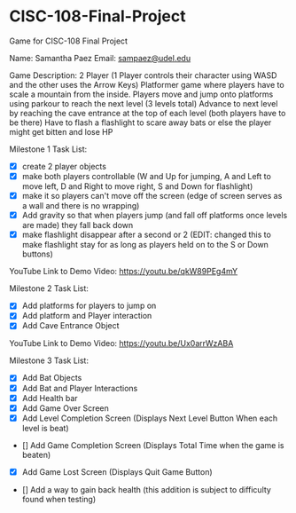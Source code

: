 # CISC-108-Final-Project
Game for CISC-108 Final Project

Name: Samantha Paez
Email: sampaez@udel.edu

Game Description: 
2 Player (1 Player controls their character using WASD and the other uses the Arrow Keys) 
Platformer game where players have to scale a mountain from the inside.
Players move and jump onto platforms using parkour to reach the next level (3 levels total)
Advance to next level by reaching the cave entrance at the top of each level (both players have to be there)
Have to flash a flashlight to scare away bats or else the player might get bitten and lose HP

Milestone 1 Task List:
- [x] create 2 player objects
- [x] make both players controllable
    (W and Up for jumping, A and Left to move left, D and Right to move right, S and Down for flashlight)
- [x] make it so players can't move off the screen 
    (edge of screen serves as a wall and there is no wrapping)
- [x] Add gravity so that when players jump (and fall off platforms once levels are made) they fall back down
- [x] make flashlight disappear after a second or 2
  (EDIT: changed this to make flashlight stay for as long as players held on to the S or Down buttons)

YouTube Link to Demo Video: https://youtu.be/qkW89PEg4mY 

Milestone 2 Task List:
- [x] Add platforms for players to jump on
- [x] Add platform and Player interaction
- [x] Add Cave Entrance Object

YouTube Link to Demo Video: https://youtu.be/Ux0arrWzABA 

Milestone 3 Task List:
- [x] Add Bat Objects 
- [x] Add Bat and Player Interactions
- [x] Add Health bar
- [x] Add Game Over Screen
- [x] Add Level Completion Screen
    (Displays Next Level Button When each level is beat)
- [] Add Game Completion Screen
    (Displays Total Time when the game is beaten)
- [x] Add Game Lost Screen
    (Displays Quit Game Button)
- [] Add a way to gain back health (this addition is subject to difficulty found when testing)
